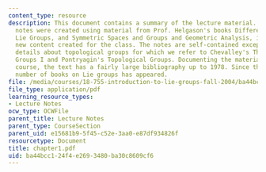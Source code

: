 ```yaml
---
content_type: resource
description: This document contains a summary of the lecture material. These lecture
  notes were created using material from Prof. Helgason's books Differential Geometry,
  Lie Groups, and Symmetric Spaces and Groups and Geometric Analysis, intermixed with
  new content created for the class. The notes are self-contained except for some
  details about topological groups for which we refer to Chevalley's Theory of Lie
  Groups I and Pontryagin's Topological Groups. Documenting the material from the
  course, the text has a fairly large bibliography up to 1978. Since then, a huge
  number of books on Lie groups has appeared.
file: /media/courses/18-755-introduction-to-lie-groups-fall-2004/ba44bcc124f4e2693480ba30c8609cf6_chapter1.pdf
file_type: application/pdf
learning_resource_types:
- Lecture Notes
ocw_type: OCWFile
parent_title: Lecture Notes
parent_type: CourseSection
parent_uid: e15681b9-5f45-c52e-3aa0-e87df934826f
resourcetype: Document
title: chapter1.pdf
uid: ba44bcc1-24f4-e269-3480-ba30c8609cf6
---
```

